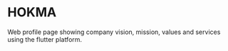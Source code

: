 # HOKMA
Web profile page showing company vision, mission, values and services using the flutter platform.
